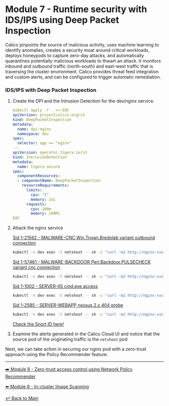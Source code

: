 # Module 7 - Runtime security with IDS/IPS using Deep Packet Inspection

Calico pinpoints the source of malicious activity, uses machine learning to identify anomalies, creates a security moat
around critical workloads, deploys honeypods to capture zero-day attacks, and automatically quarantines potentially
malicious workloads to thwart an attack. It monitors inbound and outbound traffic (north-south) and east-west traffic
that is traversing the cluster environment. Calico provides threat feed integration and custom alerts, and can be
configured to trigger automatic remediation.

### IDS/IPS with Deep Packet Inspection

1. Create the DPI and the Intrusion Detection for the dev/nginx service.

   ```yaml
   kubectl apply -f - <<-EOF
   apiVersion: projectcalico.org/v3
   kind: DeepPacketInspection
   metadata:
     name: dpi-nginx
     namespace: dev
   spec:
     selector: app == "nginx"
   ---
   apiVersion: operator.tigera.io/v1
   kind: IntrusionDetection
   metadata:
     name: tigera-secure
   spec:
     componentResources:
     - componentName: DeepPacketInspection
       resourceRequirements:
         limits:
           cpu: "1"
           memory: 1Gi
         requests:
           cpu: 100m
           memory: 100Mi
   EOF
   ```

2. Attack the nginx service

   [Sid 1-21562 - MALWARE-CNC Win.Trojan.Bredolab variant outbound connection](https://www.snort.org/rule_docs/1-21562) 

   ```bash
   kubectl -n dev exec -t netshoot -- sh -c "curl -m2 http://nginx-svc/ -H 'User-Agent: Mozilla/4.0' -XPOST --data-raw 'smk=1234'"
   ```

   [Sid 1-57461 - MALWARE-BACKDOOR Perl.Backdoor.PULSECHECK variant cnc connection](https://www.snort.org/rule_docs/1-57461)

   ```bash
   kubectl -n dev exec -t netshoot -- sh -c "curl -m2 http://nginx-svc/secid_canceltoken.cgi -H 'X-CMD: Test' -H 'X-KEY: Test' -XPOST"
   ```

   [Sid 1-1002 - SERVER-IIS cmd.exe access](https://www.snort.org/rule_docs/1-1002)

   ```bash
   kubectl -n dev exec -t netshoot -- sh -c "curl -m2 http://nginx-svc/cmd.exe"
   ```

   [Sid 1-2585 - SERVER-WEBAPP nessus 2.x 404 probe](https://www.snort.org/rule_docs/1-2585)  

   ```bash
   kubectl -n dev exec -t netshoot -- sh -c "curl -m2 http://nginx-svc/NessusTest"
   ```

   [Check the Snort ID here!](https://www.snort.org/search)

3. Examine the alerts generated in the Calico Cloud UI and notice that the source pod of the originating traffic is the ```netshoot``` pod

Next, we can take action in securing our nginx pod with a zero-trust approach using the Policy Recommender feature.

---

[:arrow_right: Module 8 - Zero-trust access control using Network Policy Recommender](module-8-zerotrust.md) <br>

[:arrow_left: Module 6 - In-cluster Image Scanning](module-6-inclusterscanning.md)

[:leftwards_arrow_with_hook: Back to Main](../README.md)
